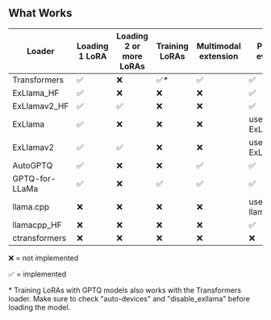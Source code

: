 ## What Works

| Loader         | Loading 1 LoRA | Loading 2 or more LoRAs | Training LoRAs | Multimodal extension | Perplexity evaluation |
|----------------|----------------|-------------------------|----------------|----------------------|-----------------------|
| Transformers   |       ✅       |           ❌            |       ✅*       |          ✅          |           ✅          |
| ExLlama_HF     |       ✅       |           ❌            |       ❌       |          ❌          |           ✅          |
| ExLlamav2_HF   |       ✅       |           ✅            |       ❌       |          ❌          |           ✅          |
| ExLlama        |       ✅       |           ❌            |       ❌       |          ❌          |           use ExLlama_HF      |
| ExLlamav2      |       ✅       |           ✅            |       ❌       |          ❌          |           use ExLlamav2_HF    |
| AutoGPTQ       |       ✅       |           ❌            |       ❌       |          ✅          |           ✅          |
| GPTQ-for-LLaMa |       ✅       |           ❌            |       ✅       |          ✅          |           ✅          |
| llama.cpp      |       ❌       |           ❌            |       ❌       |          ❌          |           use llamacpp_HF    |
| llamacpp_HF    |       ❌       |           ❌            |       ❌       |          ❌          |           ✅          |
| ctransformers  |       ❌       |           ❌            |       ❌       |          ❌          |           ❌          |

❌ = not implemented

✅ = implemented

\* Training LoRAs with GPTQ models also works with the Transformers loader. Make sure to check "auto-devices" and "disable_exllama" before loading the model.